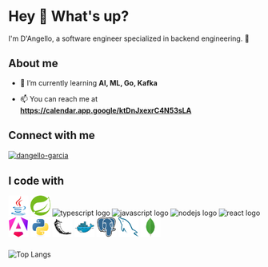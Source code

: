 # Hey 👋 What's up?

I'm D'Angello, a software engineer specialized in backend engineering. 🚀

## About me

- 🌱 I’m currently learning **AI, ML, Go, Kafka**

- 📫 You can reach me at **https://calendar.app.google/ktDnJxexrC4N53sLA**

## Connect with me

<p align="left">
<a href="https://linkedin.com/in/dangello-garcia" target="blank"><img align="center" src="https://raw.githubusercontent.com/rahuldkjain/github-profile-readme-generator/master/src/images/icons/Social/linked-in-alt.svg" alt="dangello-garcia" height="30" width="40" /></a>
</p>

## I code with

<div align="left">
  <img src="https://raw.githubusercontent.com/devicons/devicon/master/icons/java/java-original.svg" height="40" alt="java logo"  />
  <img src="https://raw.githubusercontent.com/devicons/devicon/refs/heads/master/icons/spring/spring-original.svg" height="40" alt="spring logo"  />
  <img src="https://cdn.jsdelivr.net/gh/devicons/devicon/icons/typescript/typescript-original.svg" height="40" alt="typescript logo"  />
  <img src="https://cdn.jsdelivr.net/gh/devicons/devicon/icons/javascript/javascript-original.svg" height="40" alt="javascript logo"  />
  <img src="https://cdn.jsdelivr.net/gh/devicons/devicon/icons/nodejs/nodejs-original.svg" height="40" alt="nodejs logo"  />
  <img src="https://cdn.jsdelivr.net/gh/devicons/devicon/icons/react/react-original.svg" height="40" alt="react logo"  />
  <img src="https://raw.githubusercontent.com/devicons/devicon/refs/heads/master/icons/angular/angular-original.svg" height="40" alt="angular logo"  />
  <img src="https://raw.githubusercontent.com/devicons/devicon/refs/heads/master/icons/python/python-original.svg" height="40" alt="python logo"  />
  <img src="https://raw.githubusercontent.com/devicons/devicon/refs/heads/master/icons/flask/flask-original.svg" height="40" alt="flask logo"  />
  <img src="https://raw.githubusercontent.com/devicons/devicon/refs/heads/master/icons/docker/docker-original.svg" height="40" alt="docker logo"  />
  <img src="https://raw.githubusercontent.com/devicons/devicon/refs/heads/master/icons/postgresql/postgresql-original.svg" height="40" alt="postgres logo"  />
  <img src="https://raw.githubusercontent.com/devicons/devicon/refs/heads/master/icons/mysql/mysql-original.svg" height="40" alt="mysql logo"  />
  <img src="https://raw.githubusercontent.com/devicons/devicon/refs/heads/master/icons/mongodb/mongodb-original.svg" height="40" alt="mongo logo"  />
</div>

###

![Top Langs](https://github-readme-stats.vercel.app/api/top-langs/?username=dangello-g&size_weight=0.5&count_weight=0.5&layout=compact&theme=material-palenight)
